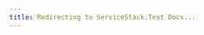 ```yaml
---
title: Redirecting to ServiceStack.Text Docs...
---
```


<script setup>
import Redirect from './src/components/Redirect.vue'
</script>
<Redirect class="my-8" to="/text/" />
